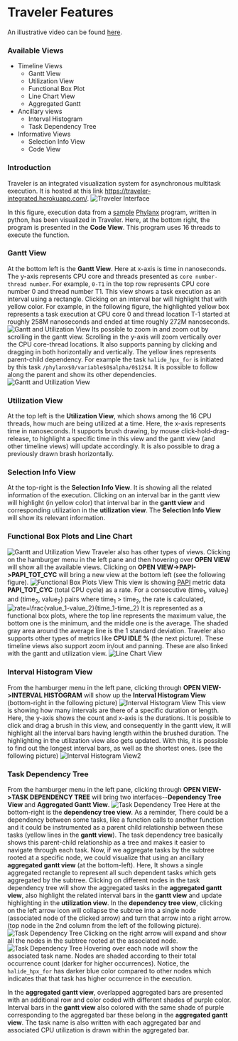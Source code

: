Traveler Features
==========================

An illustrative video can be found [here](https://www.dropbox.com/s/hx3gjpbwnyrwkz5/TravelerIntro.mp4?dl=0).

### Available Views

- Timeline Views 
  - Gantt View
  - Utilization View
  - Functional Box Plot
  - Line Chart View
  - Aggregated Gantt
- Ancillary views
  - Interval Histogram
  - Task Dependency Tree
- Informative Views
  - Selection Info View
  - Code View

### Introduction
Traveler is an integrated visualization system for asynchronous multitask execution. It is hosted at this link https://traveler-integrated.herokuapp.com/. 
![Traveler Interface](01.png)

In this figure, execution data from a [sample](https://github.com/sayefsakin/halide_notes/blob/master/FinalRunWithHalide/sayef_halide_in.py) [Phylanx](https://github.com/STEllAR-GROUP/phylanx/) program, written in python, has been visualized in Traveler. Here, at the bottom right, the program is presented in the **Code View**. This program uses 16 threads to execute the function.

### Gantt View
At the bottom left is the **Gantt View**. Here at x-axis is time in nanoseconds. The y-axis represents CPU core and threads 
presented as `core number-thread number`. For example, `0-T1` in the top row represents CPU core number 0 and thread number T1. This view shows a task 
execution as an interval using a rectangle. Clicking on an interval bar will highlight that with yellow color. For example, in the following figure, the 
highlighted yellow box represents a task execution at CPU core 0 and thread location T-1 started at roughly 258M nanoseconds and ended at time roughly 272M nanoseconds.
![Gantt and Utilization View](03.png)
Its possible to zoom in and zoom out by scrolling in the gantt view. Scrolling in the y-axis will zoom vertically over the CPU core-thread locations. It 
also supports panning by clicking and dragging in both horizontally and vertically. The yellow lines represents parent-child dependency. For example the task `halide_hpx_for` is initiated by this task
`/phylanx$0/variable$0$alpha/0$12$4`. It is possible to follow along the parent and show its other dependencies.
![Gantt and Utilization View](04.png)

### Utilization View
At the top left is the **Utilization View**, which shows among the 16 CPU threads, how much are being utilized at a time. Here, the x-axis represents time
in nanoseconds. It supports brush drawing, by mouse click-hold-drag-release, to highlight a specific time in this view and the gantt view (and 
other timeline views) will update accordingly. It is also possible to drag a previously drawn brash horizontally.

### Selection Info View
At the top-right is the **Selection Info View**. It is showing all the related information of the execution. Clicking on an interval bar in the gantt view will 
highlight (in yellow color) that interval bar in the **gantt view** and corresponding utilization in the **utilization view**. The **Selection Info View** will show 
its relevant information. 

### Functional Box Plots and Line Chart
![Gantt and Utilization View](05.png)
Traveler also has other types of views. Clicking on the hamburger menu in the left pane and then hovering over **OPEN VIEW** will show all the available views. 
Clicking on **OPEN VIEW->PAPI->PAPI_TOT_CYC** will bring a new view at the bottom left (see the following figure).
![Functional Box Plots View](06.png)
This view is showing [PAPI](https://tvm.apache.org/docs/how_to/profile/papi.html) metric data **PAPI_TOT_CYC** (total CPU cycle) as a rate. For a consecutive 
(time<sub>1</sub>, value<sub>1</sub>) and (time<sub>2</sub>, value<sub>2</sub>) pairs where time<sub>1</sub> > time<sub>2</sub>, the rate is calculated,
![rate=\frac{value_1-value_2}{time_1-time_2}](https://latex.codecogs.com/svg.image?rate=\frac{value_1-value_2}{time_1-time_2})
It is represented as a functional box plots, where the top line represents the maximum value, the bottom one is the minimum, and the middle one is the average. 
The shaded gray area around the average line is the 1 standard deviation. Traveler also supports other types of metrics like **CPU IDLE %** (the next picture). 
These timeline views also support zoom in/out and panning. These are also linked with the gantt and utilization view.
![Line Chart View](07.png)

### Interval Histogram View
From the hamburger menu in the left pane, clicking through **OPEN VIEW->INTERVAL HISTOGRAM** will show up the **Interval Histogram View** (bottom-right in 
the following picture)
![Interval Histogram View](08.png)
This view is showing how many intervals are there of a specific duration or length. Here, the y-axis shows the count and x-axis is the durations. It is 
possible to click and drag a brush in this view, and consequently in the gantt view, it will highlight all the interval bars having length within the 
brushed duration. The highlighting in the utilization view also gets updated. With this, it is possible to find out the longest interval bars, as well as 
the shortest ones. (see the following picture)
![Interval Histogram View2](09.png)

### Task Dependency Tree
From the hamburger menu in the left pane, clicking through **OPEN VIEW->TASK DEPENDENCY TREE** will bring two interfaces--**Dependency Tree View** and 
**Aggregated Gantt View**.
![Task Dependency Tree](10.png)
Here at the bottom-right is the **dependency tree view**. As a reminder, There could be a dependency between some tasks, like a function calls to another 
function and it could be instrumented as a parent child relationship between these tasks (yellow lines in the **gantt view**). The task dependency tree 
basically shows this parent-child relationship as a tree and makes it easier to navigate through each task. Now, if we aggregate tasks by the subtree rooted 
at a specific node, we could visualize that using an ancillary **aggregated gantt view** (at the bottom-left). Here, It shows a single aggregated rectangle 
to represent all such dependent tasks which gets aggregated by the subtree. Clicking on different nodes in the task dependency tree will show the 
aggregated tasks in the **aggregated gantt view**, also highlight the related interval bars in the **gantt view** and update highlighting in the 
**utilization view**. In the **dependency tree view**, clicking on the left arrow icon will collapse the subtree into a single node (associated node of the clicked arrow) and 
turn that arrow into a right arrow. (top node in the 2nd column from the left of the following picture).
![Task Dependency Tree](12.png)
Clicking on the right arrow will expand and show all the nodes in the subtree rooted at the associated node.
![Task Dependency Tree](11.png)
Hovering over each node will show the associated task name. Nodes are shaded according to their total occurrence count (darker for higher occurrences). 
Notice, the `halide_hpx_for` has darker blue color compared to other nodes which indicates that that task has higher occurrence in the execution. 

In the **aggregated gantt view**, overlapped aggregated bars are presented with an additional row and color coded with different shades of purple color. 
Interval bars in the **gantt view** also colored with the same shade of purple corresponding to the aggregated bar these belong in the **aggregated gantt 
view**. The task name is also written with each aggregated bar and associated CPU utilization is drawn within the aggregated bar.
